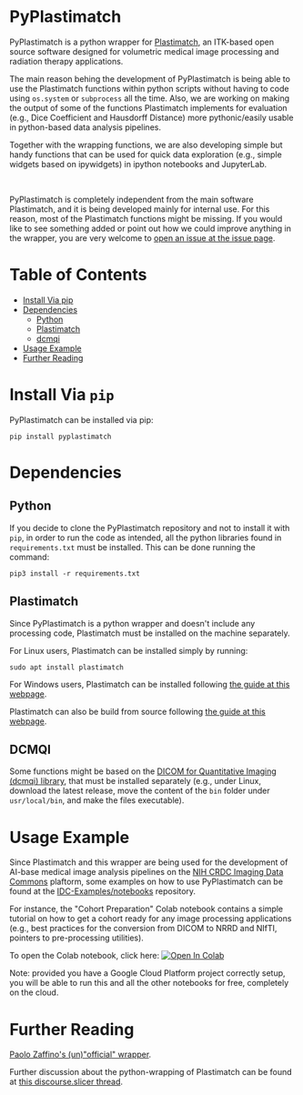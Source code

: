 # PyPlastimatch

PyPlastimatch is a python wrapper for [Plastimatch](http://plastimatch.org/), an ITK-based open source software designed for volumetric medical image processing and radiation therapy applications.

The main reason behing the development of PyPlastimatch is being able to use the Plastimatch functions within python scripts without having to code using `os.system` or `subprocess` all the time. Also, we are working on making the output of some of the functions Plastimatch implements for evaluation (e.g., Dice Coefficient and Hausdorff Distance) more pythonic/easily usable in python-based data analysis pipelines.

Together with the wrapping functions, we are also developing simple but handy functions that can be used for quick data exploration (e.g., simple widgets based on ipywidgets) in ipython notebooks and JupyterLab.

<br>

PyPlastimatch is completely independent from the main software Plastimatch, and it is being developed mainly for internal use. For this reason, most of the Plastimatch functions might be missing. If you would like to see something added or point out how we could improve anything in the wrapper, you are very welcome to [open an issue at the issue page](https://github.com/AIM-Harvard/pyplastimatch/issues).


# Table of Contents
- [Install Via pip](#install-via-pip)
- [Dependencies](#dependencies)
  - [Python](#python)
  - [Plastimatch](#plastimatch)
  - [dcmqi](#dcmqi)
- [Usage Example](#usage-example)
- [Further Reading](#further-reading)


# Install Via `pip`

PyPlastimatch can be installed via pip:

```
pip install pyplastimatch
```

# Dependencies

## Python

If you decide to clone the PyPlastimatch repository and not to install it with `pip`, in order to run the code as intended, all the python libraries found in `requirements.txt` must be installed. This can be done running the command:

```
pip3 install -r requirements.txt
```

## Plastimatch

Since PyPlastimatch is a python wrapper and doesn't include any processing code, Plastimatch must be installed on the machine separately.

For Linux users, Plastimatch can be installed simply by running:

```
sudo apt install plastimatch
```

For Windows users, Plastimatch can be installed following [the guide at this webpage](http://plastimatch.org/windows_installation.html).

Plastimatch can also be build from source following [the guide at this webpage](http://plastimatch.org/building_plastimatch.html).

## DCMQI

Some functions might be based on the [DICOM for Quantitative Imaging (dcmqi) library](https://github.com/QIICR/dcmqi), that must be installed separately (e.g., under Linux, download the latest release, move the content of the `bin` folder under `usr/local/bin`, and make the files executable).


# Usage Example

Since Plastimatch and this wrapper are being used for the development of AI-base medical image analysis pipelines on the [NIH CRDC Imaging Data Commons](https://datacommons.cancer.gov/repository/imaging-data-commons) plaftorm, some examples on how to use PyPlastimatch can be found at the [IDC-Examples/notebooks](https://github.com/ImagingDataCommons/IDC-Examples/tree/master/notebooks) repository. 

For instance, the "Cohort Preparation" Colab notebook contains a simple tutorial on how to get a cohort ready for any image processing applications (e.g., best practices for the conversion from DICOM to NRRD and NIfTI, pointers to pre-processing utilities).

To open the Colab notebook, click here:  [![Open In Colab](https://colab.research.google.com/assets/colab-badge.svg)](https://colab.research.google.com/github/ImagingDataCommons/IDC-Examples/blob/master/notebooks/cohort_preparation.ipynb) 

Note: provided you have a Google Cloud Platform project correctly setup, you will be able to run this and all the other notebooks for free, completely on the cloud.


# Further Reading
[Paolo Zaffino's (un)"official" wrapper](https://gitlab.com/plastimatch/plastimatch/-/tree/master/extra/python).

Further discussion about the python-wrapping of Plastimatch can be found at [this discourse.slicer thread](https://discourse.slicer.org/t/python-wrapping-of-plastimatch/6722/10).

